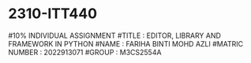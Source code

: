 # 2310-ITT440
#10% INDIVIDUAL ASSIGNMENT
#TITLE : EDITOR, LIBRARY AND FRAMEWORK IN PYTHON
#NAME : FARIHA BINTI MOHD AZLI
#MATRIC NUMBER : 2022913071
#GROUP : M3CS2554A
